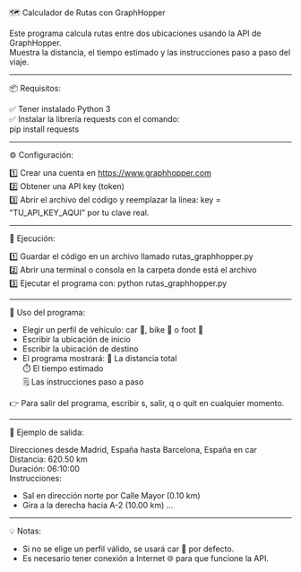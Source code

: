🗺️ Calculador de Rutas con GraphHopper

Este programa calcula rutas entre dos ubicaciones usando la API de GraphHopper.  
Muestra la distancia, el tiempo estimado y las instrucciones paso a paso del viaje.  

------------------------------------------------------------

📦 Requisitos:

✅ Tener instalado Python 3  
✅ Instalar la librería requests con el comando:  
pip install requests  

------------------------------------------------------------

⚙️ Configuración:

1️⃣ Crear una cuenta en https://www.graphhopper.com  
2️⃣ Obtener una API key (token)  
3️⃣ Abrir el archivo del código y reemplazar la línea:
key = "TU_API_KEY_AQUI"
por tu clave real.  

------------------------------------------------------------

🚀 Ejecución:

1️⃣ Guardar el código en un archivo llamado rutas_graphhopper.py  
2️⃣ Abrir una terminal o consola en la carpeta donde está el archivo  
3️⃣ Ejecutar el programa con:
python rutas_graphhopper.py  

------------------------------------------------------------

🧭 Uso del programa:

- Elegir un perfil de vehículo: car 🚗, bike 🚴 o foot 🚶  
- Escribir la ubicación de inicio  
- Escribir la ubicación de destino  
- El programa mostrará:
  📏 La distancia total  
  ⏱️ El tiempo estimado  
  🗒️ Las instrucciones paso a paso  

👉 Para salir del programa, escribir s, salir, q o quit en cualquier momento.  

------------------------------------------------------------

🧩 Ejemplo de salida:

Direcciones desde Madrid, España hasta Barcelona, España en car  
Distancia: 620.50 km  
Duración: 06:10:00  
Instrucciones:
- Sal en dirección norte por Calle Mayor (0.10 km)
- Gira a la derecha hacia A-2 (10.00 km)
...

------------------------------------------------------------

💡 Notas:

- Si no se elige un perfil válido, se usará car 🚗 por defecto.  
- Es necesario tener conexión a Internet 🌐 para que funcione la API.  

